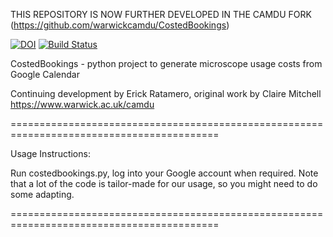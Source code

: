 THIS REPOSITORY IS NOW FURTHER DEVELOPED IN THE CAMDU FORK (https://github.com/warwickcamdu/CostedBookings)

[![DOI](https://zenodo.org/badge/174334892.svg)](https://zenodo.org/badge/latestdoi/174334892) [![Build Status](https://travis-ci.com/erickmartins/CostedBookings.svg?branch=master)](https://travis-ci.com/erickmartins/CostedBookings)



CostedBookings - python project to generate microscope usage costs from Google Calendar  


Continuing development by Erick Ratamero, original work by Claire Mitchell  
https://www.warwick.ac.uk/camdu


==========================================================================================

Usage Instructions:

Run costedbookings.py, log into your Google account when required. Note that a lot of the code
is tailor-made for our usage, so you might need to do some adapting.  


==========================================================================================




